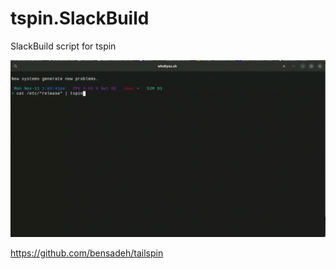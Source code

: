 # tspin.SlackBuild
SlackBuild script for tspin

![tspin](https://github.com/rizitis/tspin.SlackBuild/blob/main/tspin2.gif)

https://github.com/bensadeh/tailspin
